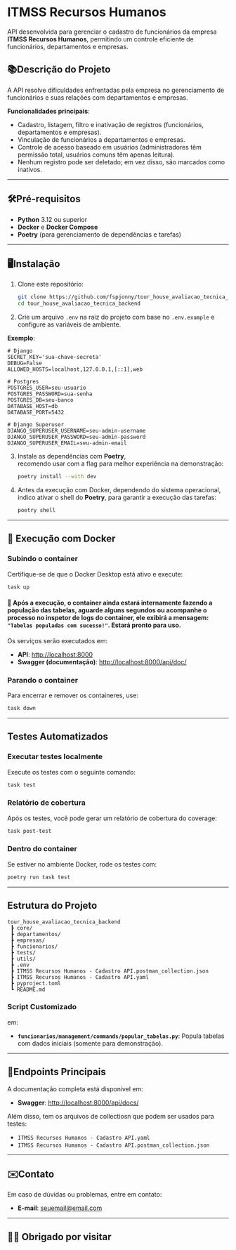
# **ITMSS Recursos Humanos**

API desenvolvida para gerenciar o cadastro de funcionários da empresa **ITMSS Recursos Humanos**, permitindo um controle eficiente de funcionários, departamentos e empresas.  

## **📚Descrição do Projeto**  

A API resolve dificuldades enfrentadas pela empresa no gerenciamento de funcionários e suas relações com departamentos e empresas.  

**Funcionalidades principais**:
- Cadastro, listagem, filtro e inativação de registros (funcionários, departamentos e empresas).
- Vinculação de funcionários a departamentos e empresas.
- Controle de acesso baseado em usuários (administradores têm permissão total, usuários comuns têm apenas leitura).
- Nenhum registro pode ser deletado; em vez disso, são marcados como inativos.  

---

## **🛠️Pré-requisitos**  

- **Python** 3.12 ou superior  
- **Docker** e **Docker Compose**  
- **Poetry** (para gerenciamento de dependências e tarefas)  

---

## **🖥️Instalação**  

1. Clone este repositório:  
   ```bash
   git clone https://github.com/fspjonny/tour_house_avaliacao_tecnica_backend.git
   cd tour_house_avaliacao_tecnica_backend
   ```  

2. Crie um arquivo `.env` na raiz do projeto com base no `.env.example` e configure as variáveis de ambiente.  

**Exemplo**:
```env
# Django
SECRET_KEY='sua-chave-secreta'
DEBUG=False
ALLOWED_HOSTS=localhost,127.0.0.1,[::1],web

# Postgres
POSTGRES_USER=seu-usuario
POSTGRES_PASSWORD=sua-senha
POSTGRES_DB=seu-banco
DATABASE_HOST=db
DATABASE_PORT=5432

# Django Superuser
DJANGO_SUPERUSER_USERNAME=seu-admin-username
DJANGO_SUPERUSER_PASSWORD=seu-admin-password
DJANGO_SUPERUSER_EMAIL=seu-admin-email
```

3. Instale as dependências com **Poetry**,  
recomendo usar com a flag para melhor experiência na demonstração:
   ```bash
   poetry install --with dev
   ```
4. Antes da execução com Docker, dependendo do sistema operacional,  
indico ativar o shell do **Poetry**, para garantir a execução das tarefas:
   ```bash
   poetry shell
   ```

---

## **🚀 Execução com Docker**  

### **Subindo o container**
Certifique-se de que o Docker Desktop está ativo e execute:  
```bash
task up
```  
#### 🔔 Após a execução, o container ainda estará internamente fazendo a população das tabelas, aguarde alguns segundos ou acompanhe o processo no inspetor de logs do container, ele exibirá a mensagem: `"Tabelas populadas com sucesso!"`.  Estará pronto para uso.

Os serviços serão executados em:  
- **API**: [http://localhost:8000](http://localhost:8000)  
- **Swagger (documentação)**: [http://localhost:8000/api/doc/](http://localhost:8000/api/docs/)  

### **Parando o container**  
Para encerrar e remover os containeres, use:  
```bash
task down
```

---

## **Testes Automatizados**  

### **Executar testes localmente**
Execute os testes com o seguinte comando:
```bash
task test
```

### **Relatório de cobertura**
Após os testes, você pode gerar um relatório de cobertura do coverage:
```bash
task post-test
```

### **Dentro do container**
Se estiver no ambiente Docker, rode os testes com:
```bash
poetry run task test
```

---

## **Estrutura do Projeto**

```plaintext
tour_house_avaliacao_tecnica_backend
 ┣ core/
 ┣ departamentos/
 ┣ empresas/
 ┣ funcionarios/
 ┣ tests/
 ┣ utils/
 ┣ .env
 ┣ ITMSS Recursos Humanos - Cadastro API.postman_collection.json
 ┣ ITMSS Recursos Humanos - Cadastro API.yaml
 ┣ pyproject.toml
 ┗ README.md
```

### **Script Customizado**
em:
- **`funcionarios/management/commands/popular_tabelas.py`**: Popula tabelas com dados iniciais (somente para demonstração).

---

## **📍Endpoints Principais**

A documentação completa está disponível em:
- **Swagger**: [http://localhost:8000/api/docs/](http://localhost:8000/api/docs/)  

Além disso, tem os arquivos de collectiosn que podem ser usados para testes:
- `ITMSS Recursos Humanos - Cadastro API.yaml`  
- `ITMSS Recursos Humanos - Cadastro API.postman_collection.json`  

---

## **✉️Contato**

Em caso de dúvidas ou problemas, entre em contato:  
- **E-mail**: [seuemail@email.com](mailto:fabio.silvapedro@gmail.com)

---

## **👋😃 Obrigado por visitar**